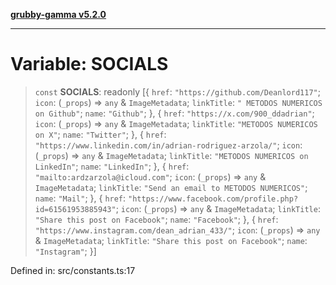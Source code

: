 [**grubby-gamma v5.2.0**](../../README.md)

***

# Variable: SOCIALS

> `const` **SOCIALS**: readonly \[\{ `href`: `"https://github.com/Deanlord117"`; `icon`: (`_props`) => `any` & `ImageMetadata`; `linkTitle`: `" METODOS NUMERICOS on Github"`; `name`: `"Github"`; \}, \{ `href`: `"https://x.com/900_ddadrian"`; `icon`: (`_props`) => `any` & `ImageMetadata`; `linkTitle`: `"METODOS NUMERICOS on X"`; `name`: `"Twitter"`; \}, \{ `href`: `"https://www.linkedin.com/in/adrian-rodriguez-arzola/"`; `icon`: (`_props`) => `any` & `ImageMetadata`; `linkTitle`: `"METODOS NUMERICOS on LinkedIn"`; `name`: `"LinkedIn"`; \}, \{ `href`: `"mailto:ardzarzola@icloud.com"`; `icon`: (`_props`) => `any` & `ImageMetadata`; `linkTitle`: `"Send an email to METODOS NUMERICOS"`; `name`: `"Mail"`; \}, \{ `href`: `"https://www.facebook.com/profile.php?id=61561953885943"`; `icon`: (`_props`) => `any` & `ImageMetadata`; `linkTitle`: `"Share this post on Facebook"`; `name`: `"Facebook"`; \}, \{ `href`: `"https://www.instagram.com/dean_adrian_433/"`; `icon`: (`_props`) => `any` & `ImageMetadata`; `linkTitle`: `"Share this post on Facebook"`; `name`: `"Instagram"`; \}\]

Defined in: src/constants.ts:17
